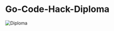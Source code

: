 # Go-Code-Hack-Diploma

![Diploma](https://user-images.githubusercontent.com/98683741/204084109-ef559e4a-11f3-4b03-b01c-3af1812127eb.png)

